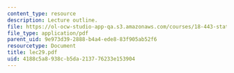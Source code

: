 ```yaml
---
content_type: resource
description: Lecture outline.
file: https://ol-ocw-studio-app-qa.s3.amazonaws.com/courses/18-443-statistics-for-applications-fall-2003/4188c5a8938cb5da213776233e153904_lec29.pdf
file_type: application/pdf
parent_uid: 9e973d39-2888-b4a4-ede8-83f905ab52f6
resourcetype: Document
title: lec29.pdf
uid: 4188c5a8-938c-b5da-2137-76233e153904
---
```

